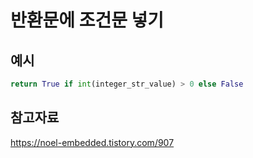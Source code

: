 # 반환문에 조건문 넣기

## 예시
```python
return True if int(integer_str_value) > 0 else False
```

## 참고자료
https://noel-embedded.tistory.com/907